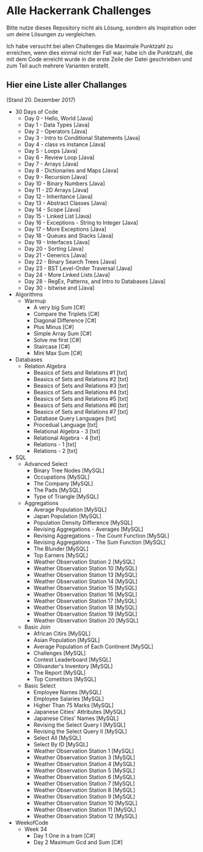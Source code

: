 # Alle Hackerrank Challenges
Bitte nutze dieses Repository nicht als Lösung, sondern als Inspiration oder um deine Lösungen zu vergleichen.

Ich habe versucht bei allen Challenges die Maximale Punktzahl zu erreichen, wenn dies einmal nicht der Fall war, habe ich die Punktzahl, die mit dem Code erreicht wurde in die erste Zeile der Datei geschrieben und zum Teil auch mehrere Varianten erstellt.

## Hier eine Liste aller Challanges
(Stand 20. Dezember 2017)
* 30 Days of Code 
    * Day 0 - Hello, World [Java]
    * Day 1 - Data Types [Java]
    * Day 2 - Operators [Java]
    * Day 3 - Intro to Conditional Statements [Java]
    * Day 4 - class vs instance [Java]
    * Day 5 - Loops [Java]
    * Day 6 - Review Loop [Java]
    * Day 7 - Arrays [Java]
    * Day 8 - Dictionaries and Maps [Java]
    * Day 9 - Recursion [Java]
    * Day 10 - Binary Numbers [Java]
    * Day 11 - 2D Arrays [Java]
    * Day 12 - Inheritance [Java]
    * Day 13 - Abstract Classes [Java]
    * Day 14 - Scope [Java]
    * Day 15 - Linked List [Java]
    * Day 16 - Exceptions - String to Integer [Java]
    * Day 17 - More Exceptions [Java]
    * Day 18 - Queues and Stacks [Java]
    * Day 19 - Interfaces [Java]
    * Day 20 - Sorting [Java]
    * Day 21 - Generics [Java]
    * Day 22 - Binary Search Trees [Java]
    * Day 23 - BST Level-Order Traversal [Java]
    * Day 24 - More Linked Lists [Java]
    * Day 28 - RegEx, Patterns, and Intro to Databases [Java]
    * Day 30 - bitwise and [Java]
* Algorithms
    * Warmup
        * A very big Sum [C#]
        * Compare the Triplets [C#]
        * Diagonal Difference [C#]
        * Plus Minus [C#]
        * Simple Array Sum [C#]
        * Solve me first [C#]
        * Staircase [C#]
        * Mini Max Sum [C#]
* Databases
    * Relation Algebra
        * Beasics of Sets and Relations #1 [txt]
        * Beasics of Sets and Relations #2 [txt]
        * Beasics of Sets and Relations #3 [txt]
        * Beasics of Sets and Relations #4 [txt]
        * Beasics of Sets and Relations #5 [txt]
        * Beasics of Sets and Relations #6 [txt]
        * Beasics of Sets and Relations #7 [txt]
        * Database Query Languages [txt]
        * Procedual Language [txt]
        * Relational Algebra - 3 [txt]
        * Relational Algebra - 4 [txt]
        * Relations - 1 [txt]
        * Relations - 2 [txt]
* SQL
    * Advanced Select
        * Binary Tree Nodes [MySQL]
        * Occupations [MySQL]
        * The Company [MySQL]
        * The Pads [MySQL]
        * Type of Triangle [MySQL]
    * Aggregations
        * Average Population [MySQL]
        * Japan Population [MySQL]
        * Population Density Difference [MySQL]
        * Revising Aggregations - Averages [MySQL]
        * Revising Aggregations - The Count Function [MySQL]
        * Revising Aggregations - The Sum Function [MySQL]
        * The Blunder [MySQL]
        * Top Earners [MySQL]
        * Weather Observation Station 2 [MySQL]
        * Weather Observation Station 10 [MySQL]
        * Weather Observation Station 13 [MySQL]
        * Weather Observation Station 14 [MySQL]
        * Weather Observation Station 15 [MySQL]
        * Weather Observation Station 16 [MySQL]
        * Weather Observation Station 17 [MySQL]
        * Weather Observation Station 18 [MySQL]
        * Weather Observation Station 19 [MySQL]
        * Weather Observation Station 20 [MySQL]
    * Basic Join
        * African Citirs [MySQL]
        * Asian Population [MySQL]
        * Average Population of Each Continent [MySQL]
        * Challenges [MySQL]
        * Contest Leaderboard [MySQL]
        * Ollivander's Inventory [MySQL]
        * The Report [MySQL]
        * Top Cometitors [MySQL]
    * Basic Select
        * Employee Names [MySQL]
        * Employee Salaries [MySQL]
        * Higher Than 75 Marks [MySQL]
        * Japanese Cities' Attributes [MySQL]
        * Japanese Cities' Names [MySQL]
        * Revising the Select Query I [MySQL]
        * Revising the Select Query II [MySQL]
        * Select All [MySQL]
        * Select By ID [MySQL]
        * Weather Observation Station 1 [MySQL]
        * Weather Observation Station 3 [MySQL]
        * Weather Observation Station 4 [MySQL]
        * Weather Observation Station 5 [MySQL]
        * Weather Observation Station 6 [MySQL]
        * Weather Observation Station 7 [MySQL]
        * Weather Observation Station 8 [MySQL]
        * Weather Observation Station 9 [MySQL]
        * Weather Observation Station 10 [MySQL]
        * Weather Observation Station 11 [MySQL]
        * Weather Observation Station 12 [MySQL]
* WeekofCode
    * Week 34
        * Day 1 One in a tram [C#]
        * Day 2 Maximum Gcd and Sum [C#]
